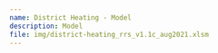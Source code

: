 ```yaml
---
name: District Heating - Model
description: Model
file: img/district-heating_rrs_v1.1c_aug2021.xlsm
---
```

